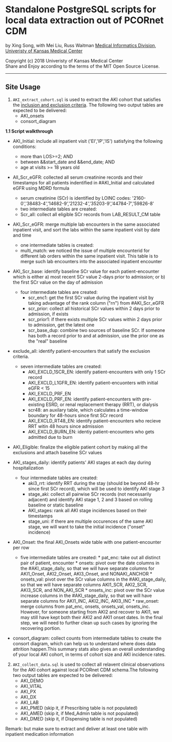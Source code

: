 Standalone PostgreSQL scripts for local data extraction out of PCORnet CDM
====================================================================

by Xing Song, with Mei Liu, Russ Waitman
[Medical Informatics Division, Univeristy of Kansas Medical Center][MI]

[MI]: http://informatics.kumc.edu/

Copyright (c) 2018 Univeristy of Kansas Medical Center  
Share and Enjoy according to the terms of the MIT Open Source License.

***

## Site Usage 

1. `AKI_extract_cohort.sql` is used to extract the AKI cohort that satisfies the [inclusion and exclusion criteria]. The following two output tables are expected to be delivered:      
      * AKI_onsets
      * consort_diagram

[inclusion and exclusion criteria]: https://github.com/kumc-bmi/AKI_CDM/blob/master/report/AKI_CDM_EXT_VALID_p1_QA.Rmd


   **1.1 Script walkthrough**

*  AKI_Initial: include all inpatient visit ('EI','IP','IS') satisfying the following conditions: 
          
      * more than LOS>=2; AND 
      * between &&start_date and &&end_date; AND         
      * age at visits >= 18 years old
          

        
*  All_Scr_eGFR: collected all serum creatinine records and their timestamps for all patients indentified in #AKI_Initial and calculated eGFR using MDRD formula
      
      * serum creatinine (SCr) is identified by LOINC codes: '2160-0','38483-4','14682-9','21232-4','35203-9','44784-7','59826-8'
      * two intermediate tables are created:       
      * Scr_all: collect all eligible SCr records from LAB_RESULT_CM table    
              
 
    
*  AKI_Scr_eGFR: merge multiple lab encounters in the same associated inpatient visit, and sort the labs within the same inpatient visit by date and time 
          
      * one intermediate tables is created: 
      * multi_match: we noticed the issue of multiple encounterid for different lab orders within the same inpatient visit. This table is to merge such lab encounters into the associated inpatient encounter
             
  
              
*  AKI_Scr_base: identify baseline SCr value for each patient-encounter which is either a) most recent SCr value 2-days prior to admission; or b) the first SCr value on the day of admission 
      * four intermediate tables are created: 
          * scr_enc1: get the first SCr value during the inpatient visit by taking advantage of the rank column ("rn") from #AKI_Scr_eGFR
          * scr_prior: collect all historical SCr values within 2 days prior to admission, if exists 
          * scr_prior1: if there exists multiple SCr values within 2 days prior to admission, get the latest one
          * scr_base_dup: combine two sources of baseline SCr. If someone has both a record prior to and at admission, use the prior one as the "real" baseline 

    

*  exclude_all: identify patient-encounters that satisfy the exclusion criteria.
      * seven intermediate tables are created:
          * AKI_EXCLD_1SCR_EN: identify patient-encounters with only 1 SCr record
          * AKI_EXCLD_L1GFR_EN: identify patient-encuonters with initial eGFR < 15
          * AKI_EXCLD_PRF_EN
          * AKI_EXCLD_PRF_EN: identify patient-encounters with pre-existing ESRD, or renal replacement therapy (RRT), or dialysis
          * scr48: an auxilary table, which calculates a time-window boundary for 48-hours since first SCr record
          * AKI_EXCLD_RT48_EN: identify patient-encounters who recieve RRT witin 48 hours since admission
          * AKI_EXCLD_BURN_EN: identiy patient-encounters who gets admitted due to burn
        
        
*  AKI_Eligible: finalize the eligible patient cohort by making all the exclusions and attach baseline SCr values
      
      
*  AKI_stages_daily: identify patients' AKI stages at each day during hospitalization
      * four intermediate tables are created: 
          * aki3_rrt: identify RRT during the stay (should be beyond 48-hr since first SCr record), which will be used to identify AKI stage 3
          * stage_aki: collect all pairwise SCr records (not necessarily adjacent) and identify AKI stage 1, 2 and 3 based on rolling baseline or static baseline
          * AKI_stages: rank all AKI stage incidences based on their timestamps
          * stage_uni: if there are multiple occurences of the same AKI stage, we will want to take the initial incidence ("onset" incidence)
             
       
* AKI_Onset: the final AKI_Onsets wide table with one patient-encounter per row
    * five intermediate tables are created:
          * pat_enc: take out all distinct pair of patient, encounter
          * onsets: pivot over the date columns in the #AKI_stage_daily, so that we will have separate columns for AKI1_Onset, AKI2_Onset, AKI3_Onset, and NONAKI_ANCHOR
          * onsets_val: pivot over the SCr value columns in the #AKI_stage_daily, so that we will have separate columns AKI1_SCR, AKI2_SCR, AKI3_SCR, and NON_AKI_SCR
          * onsets_inc: pivot over the SCr value increase columns in the #AKI_stage_daily, so that we will have separate columns for AKI1_INC, AKI2_INC, AKI3_INC
          * raw_onset: merge columns from pat_enc, onsets, onsets_val, onsets_inc. However, for someone starting from AKI2 and recover to AKI1, we may still have kept both their AKI2 and AKI1 onset dates. In the final step, we will need to further clean up such cases by ignoring the recovering portion.  
      

       
* consort_diagram: collect counts from intermediate tables to create the consort diagram, which can help us to understand where does data attrition happen.This summary stats also gives an overall understanding of your local AKI cohort, in terms of cohort size and AKI incidence rates.


2. `AKI_collect_data.sql` is used to collect all relavent clinical observations for the AKI cohort against local PCORnet CDM schema.The following two output tables are expected to be delivered:       
      * AKI_DEMO
      * AKI_VITAL
      * AKI_PX
      * AKI_DX
      * AKI_LAB
      * AKI_PMED (skip it, if Prescribing table is not populated)
      * AKI_AMED (skip it, if Med_Admin table is not populated)
      * AKI_DMED (skip it, if Dispensing table is not populated)

Remark: but make sure to extract and deliver at least one table with inpatient medication information
